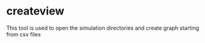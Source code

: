 # createview
This tool is used to open the simulation directories and create graph starting from csv files
